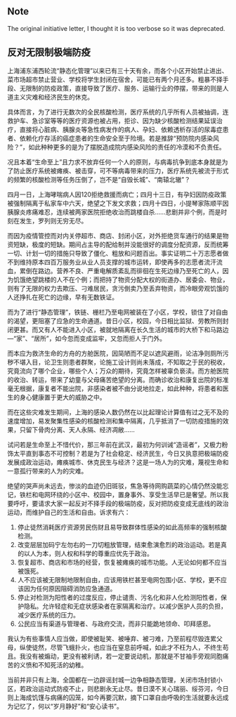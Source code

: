 ## Note

The original initiative letter, I thought it is too verbose so it was deprecated.

## 反对无限制极端防疫

上海浦东浦西轮流“静态化管理”以来已有三十天有余，而各个小区开始禁止进出、菜市场超市禁止营业、学校将学生封闭在宿舍，可能已有两个月还多。粗暴不择手段、无限制的防疫政策，直接导致了医疗、服务、运输行业的停摆，带来的则是人道主义灾难和经济民生的休克。

具体而言，为了进行无数次的全民核酸检测，医疗系统的几乎所有人员被抽调，连救护车、急诊室等等的医疗资源也被占用，拒诊、因为缺少核酸检测结果延误治疗，直接将心脏病、胰腺炎等急性病发作的病人、孕妇、依赖透析存活的尿毒症患者、依赖化疗存活的癌症患者的生命安全至于险境。若是推辞“预防院内感染风险？”，如此种种更多的是为了摆脱造成院内感染风险的责任的冷漠和不负责任。

况且本着“生命至上”且力求不放弃任何一个人的原则，与病毒抗争到底本身就是为了防止医疗系统被瘫痪、被击穿，可不等病毒带来的压力，医疗系统先被流于形式的频繁的核酸检测等任务压倒了，岂不是“自毁长城”、“南辕北辙”？

四月一日，上海哮喘病人因120拒绝救援而病亡；四月十三日，有孕妇因防疫政策被强制隔离于私家车中六天，绝望之下发文求救；四月十四日，小提琴家陈顺平因胰腺炎疼痛难忍，连续被两家医院拒绝收治而跳楼自杀……悲剧并非个例，而是时刻在发生，罗列则无穷无尽。

而因为疫情管控而对内关停超市、商店、封闭小区，对外拒绝货车通行的结果是物资短缺，极度的短缺。期间占主导的配给制并没能很好的调度分配资源，反而统筹一切、计划一切的措施只导致了僵化、粗放和问题百出。事实证明二十万志愿者做不到维持原本四百万服务业从业人员支撑的城市运转，即使再多的志愿者流汗流血，累倒在路边。营养不良、严重电解质紊乱而徘徊在生死边缘乃至死亡的人，因为饥饿绝望跳楼的人不在个例；而把持了物资分配大权的街道办、居委会、物业，则有了无限的权力去欺压、刁难居民，贪污倒卖乃至丢弃物资，而冷眼旁观饥饿的人还挣扎在死亡的边缘，早有无数铁证。

而为了进行“静态管理”，铁链、栅栏乃至电网被装在了小区，学校，锁住了对自由的渴望，更阻塞了应急的生命通道。昔日小区，校园，今日相比监狱、劳教所则封闭更甚。而又有人不能进入小区，被就地隔离在长久生活的城市的大桥下和马路边—“家”、“居所”，如今忽而变成监牢，又忽而拒人于门外。

而本应为救济生命的方舟的方舱医院，因简陋而不足以遮风避雨，论洁净则厕所污秽不堪入目，论卫生则患者群聚，论施工设计则尚未落成，不知取之于民的税收，究竟流向了哪个企业，哪些个人；万众的期待，究竟怎样被辜负亵渎。而方舱医院的收治、转运，带来了幼童与父母痛苦绝望的分离。而确诊收治和康复出院的标准毫无根据，康复者不能出院，非感染者被不由分说地拉走，如此种种，将患者和医生的身心健康置于更大的威胁之中。

而在这些灾难发生期间，上海的感染人数仍然在以比起理论计算值有过之无不及的速度增加，易发聚集性感染的核酸检测和集中隔离，几乎抵消了一切防疫措施的效果，只留下骨肉分离、天人永隔、经济凋敝……

试问若是生命至上不惜代价，那三年前在武汉，最初为何训诫“造谣者”，又极力粉饰太平直到事态不可控制？若是为了社会稳定、经济民生，今日又执意把极端防疫发展成政治运动，瘫痪城市、休克民生与经济？这是一场人为的灾难，蔑视生命和一意孤行带来的人为的灾难。

绝望的哭声尚未远去，惨淡的血迹仍旧斑驳，焦急等待网购蔬菜的心情仍然没能忘记，铁栏和电网环绕的小区中、校园中，置身事外、享受生活早已是奢望。所以我要呼吁，要请求大家一起反对不择手段的极端防疫，反对把防疫变成无底线的政治运动，而维护自己的生活和自由。诉求有六：

1. 停止徒然消耗医疗资源劳民伤财且易导致群体性感染的如此高频率的强制核酸检测。
2. 改变层层加码宁左勿右的一刀切粗放管理，结束愈演愈烈的政治运动。若是真的以人为本，则人权和科学的尊重应优先于政治。
3. 恢复超市、商店和市场的经营，恢复被瘫痪的城市功能。人无论如何都不应当被饿死。
4. 人不应该被无限制地限制自由，应该用铁栏甚至电网包围小区、学校，更不应该因为任何原因阻碍消防应急通道。
5. 停止对检测为阳性者的过度反应，停止谴责、污名化和非人化检测阳性者，保护隐私。允许轻症和无症状感染者在家隔离和治疗。以减少医护人员的负担，减少医疗系统的压力。
6. 公民应当有渠道与管理者、与政府交流，而非只能跪地领命、叩拜感恩。

我认为有些事情人应当做，即使被耻笑、被唾弃、被刁难，乃至前程尽毁连累父母，纵使徒然，尽管飞蛾扑火，也应当在窒息前呼喊，如此才不枉为人，不终生苟且。我没有被煽动，更没有被利诱，若一定要说动机，那就是不甘袖手旁观同胞痛苦的义愤和不知死活的幼稚。

当前并非只有上海，全国都在一边辟谣封城一边争相静态管理，关闭市场封锁小区，若政治运动式防疫不止，则悲剧永无止尽。昔日漠不关心瑞丽、绥芬河，今日则上海成饥馑与病痛的囚笼，如今再要沉默，摘下口罩自由呼吸的生活就要永远成为记忆了，何以“岁月静好”和“安心读书”。
